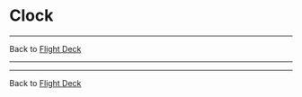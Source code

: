 # Clock

---

Back to [Flight Deck](../flight-deck.md)

---



---

Back to [Flight Deck](../flight-deck.md)
